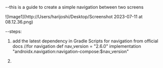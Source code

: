 --this is a guide to create a simple navigation between two screens

![Image1](http://Users/harijoshi/Desktop/Screenshot 2023-07-11 at 08.12.36.png)


--steps:
1. add the latest dependency in Gradle Scripts for navigation from official docs
   //for navigation
   def nav_version = "2.6.0"
   implementation "androidx.navigation:navigation-compose:$nav_version"

2. 